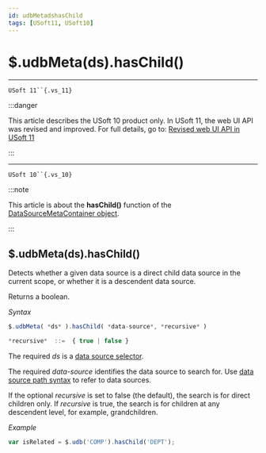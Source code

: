 ```yaml
---
id: udbMetadshasChild
tags: [USoft11, USoft10]
---
```

# $.udbMeta(ds).hasChild()



----

`USoft 11``{.vs_11}`


:::danger

This article describes the USoft 10 product only.
In USoft 11, the web UI API was revised and improved. For full details, go to:
[Revised web UI API in USoft 11](/docs/Web_and_app_UIs/UDB_udb/Revised_web_UI_API_in_USoft_11.md)

:::

----

`USoft 10``{.vs_10}`


:::note

This article is about the **hasChild()** function of the [DataSourceMetaContainer object](/docs/Web_and_app_UIs/UDB_DataSourceMetaContainer).

:::

## **$.udbMeta(ds).hasChild()**

Detects whether a given data source is a direct child data source in the current scope, or whether it is a descendent data source.

Returns a boolean.

*Syntax*

```js
$.udbMeta( *ds* ).hasChild( *data-source*, *recursive* )

*recursive*  ::=  { true | false }
```

The required *ds* is a [data source selector](/docs/Web_and_app_UIs/UDB_DataSourceMetaContainer/UDB_DataSourceMetaContainer_object.md).

The required *data-source* identifies the data source to search for. Use [data source path syntax](/docs/Web_and_app_UIs/Data_sources/Data_source_path_syntax.md) to refer to data sources.

If the optional *recursive* is set to false (the default), the search is for direct children only. If *recursive* is true, the search is for children at any descendent level, for example, grandchildren.

*Example*

```js
var isRelated = $.udb('COMP').hasChild('DEPT');
```

 